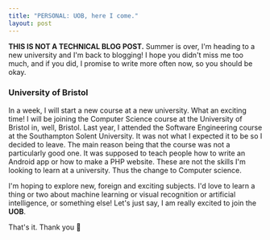 ```yaml
---
title: "PERSONAL: UOB, here I come."
layout: post
---
```


**THIS IS NOT A TECHNICAL BLOG POST.** Summer is over, I'm heading to a new university and I'm back to blogging! I hope you didn't miss me too much, and if you did, I promise to write more often now, so you should be okay.

### University of Bristol

In a week, I will start a new course at a new university. What an exciting time! I will be joining the Computer Science course at the University of Bristol in, well, Bristol. Last year, I attended the Software Engineering course at the Southampton Solent University. It was not what I expected it to be so I decided to leave. The main reason being that the course was not a particularly good one. It was supposed to teach people how to write an Android app or how to make a PHP website. These are not the skills I'm looking to learn at a university. Thus the change to Computer science.

I'm hoping to explore new, foreign and exciting subjects. I'd love to learn a thing or two about machine learning or visual recognition or artificial intelligence, or something else! Let's just say, I am really excited to join the **UOB**.

That's it. Thank you 🌵
